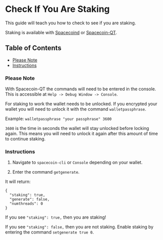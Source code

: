 # Check If You Are Staking

This guide will teach you how to check to see if you are staking.

Staking is available with [Spacecoind](https://github.com/spaceworksco/spacecoin) or [Spacecoin-QT](https://spacecoin.network/#wallets).

## Table of Contents

- [Please Note](#Please-Note)
- [Instructions](#Instructions)

### Please Note

With Spacecoin-QT the commands will need to be entered in the console. This is accessible at `Help -> Debug Window -> Console`.

For staking to work the wallet needs to be unlocked. If you encrypted your wallet you will need to unlock it with the command `walletpassphrase`.

Example: `walletpassphrase "your passphrase" 3600`

`3600` is the time in seconds the wallet will stay unlocked before locking again. This means you will need to unlock it again after this amount of time to continue staking.

### Instructions

1. Navigate to `spacecoin-cli` or `Console` depending on your wallet.

2. Enter the command `getgenerate`.

It will return:
```
{
  "staking": true,
  "generate": false,
  "numthreads": 0
}
```

If you see `"staking": true,` then you are staking!

If you see `"staking": false,` then you are not staking. Enable staking by entering the command `setgenerate true 0`.
